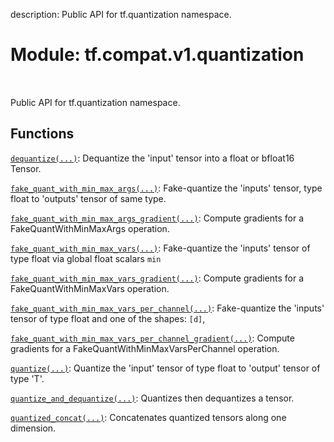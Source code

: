 description: Public API for tf.quantization namespace.

<div itemscope itemtype="http://developers.google.com/ReferenceObject">
<meta itemprop="name" content="tf.compat.v1.quantization" />
<meta itemprop="path" content="Stable" />
</div>

# Module: tf.compat.v1.quantization

<!-- Insert buttons and diff -->

<table class="tfo-notebook-buttons tfo-api nocontent" align="left">

</table>



Public API for tf.quantization namespace.



## Functions

[`dequantize(...)`](../../../tf/quantization/dequantize.md): Dequantize the 'input' tensor into a float or bfloat16 Tensor.

[`fake_quant_with_min_max_args(...)`](../../../tf/quantization/fake_quant_with_min_max_args.md): Fake-quantize the 'inputs' tensor, type float to 'outputs' tensor of same type.

[`fake_quant_with_min_max_args_gradient(...)`](../../../tf/quantization/fake_quant_with_min_max_args_gradient.md): Compute gradients for a FakeQuantWithMinMaxArgs operation.

[`fake_quant_with_min_max_vars(...)`](../../../tf/quantization/fake_quant_with_min_max_vars.md): Fake-quantize the 'inputs' tensor of type float via global float scalars `min`

[`fake_quant_with_min_max_vars_gradient(...)`](../../../tf/quantization/fake_quant_with_min_max_vars_gradient.md): Compute gradients for a FakeQuantWithMinMaxVars operation.

[`fake_quant_with_min_max_vars_per_channel(...)`](../../../tf/quantization/fake_quant_with_min_max_vars_per_channel.md): Fake-quantize the 'inputs' tensor of type float and one of the shapes: `[d]`,

[`fake_quant_with_min_max_vars_per_channel_gradient(...)`](../../../tf/quantization/fake_quant_with_min_max_vars_per_channel_gradient.md): Compute gradients for a FakeQuantWithMinMaxVarsPerChannel operation.

[`quantize(...)`](../../../tf/quantization/quantize.md): Quantize the 'input' tensor of type float to 'output' tensor of type 'T'.

[`quantize_and_dequantize(...)`](../../../tf/quantization/quantize_and_dequantize.md): Quantizes then dequantizes a tensor.

[`quantized_concat(...)`](../../../tf/quantization/quantized_concat.md): Concatenates quantized tensors along one dimension.

